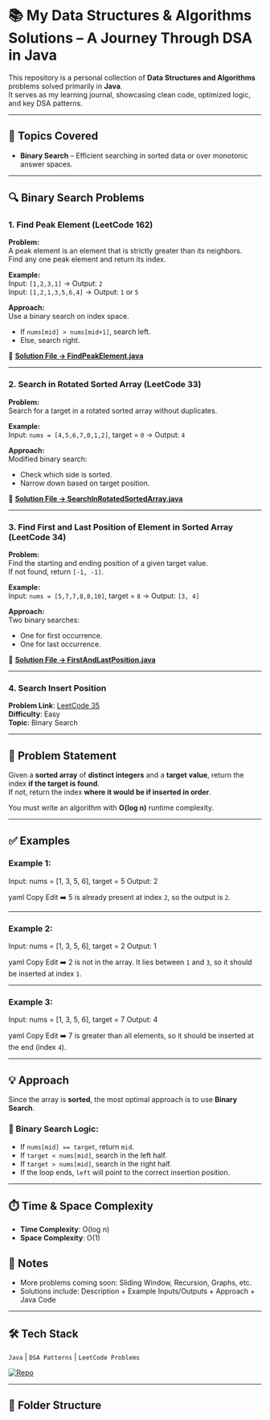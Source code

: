 # 📚 My Data Structures & Algorithms Solutions – A Journey Through DSA in Java

This repository is a personal collection of **Data Structures and Algorithms** problems solved primarily in **Java**.  
It serves as my learning journal, showcasing clean code, optimized logic, and key DSA patterns.

---

## 🔹 Topics Covered

- **Binary Search** – Efficient searching in sorted data or over monotonic answer spaces.

---

## 🔍 Binary Search Problems

### 1. Find Peak Element (LeetCode 162)

**Problem:**  
A peak element is an element that is strictly greater than its neighbors.  
Find any one peak element and return its index.

**Example:**  
Input: `[1,2,3,1]` → Output: `2`  
Input: `[1,2,1,3,5,6,4]` → Output: `1` or `5`

**Approach:**  
Use a binary search on index space.  
- If `nums[mid] > nums[mid+1]`, search left.  
- Else, search right.

🔗 **[Solution File → FindPeakElement.java](./BinarySearch/FindPeakElement.java)**

---

### 2. Search in Rotated Sorted Array (LeetCode 33)

**Problem:**  
Search for a target in a rotated sorted array without duplicates.

**Example:**  
Input: `nums = [4,5,6,7,0,1,2]`, target = `0` → Output: `4`

**Approach:**  
Modified binary search:  
- Check which side is sorted.  
- Narrow down based on target position.

🔗 **[Solution File → SearchInRotatedSortedArray.java](./BinarySearch/SearchInRotatedSortedArray.java)**

---

### 3. Find First and Last Position of Element in Sorted Array (LeetCode 34)

**Problem:**  
Find the starting and ending position of a given target value.  
If not found, return `[-1, -1]`.

**Example:**  
Input: `nums = [5,7,7,8,8,10]`, target = `8` → Output: `[3, 4]`

**Approach:**  
Two binary searches:  
- One for first occurrence.  
- One for last occurrence.

🔗 **[Solution File → FirstAndLastPosition.java](./BinarySearch/FirstAndLastPosition.java)**

---

### 4. Search Insert Position

**Problem Link**: [LeetCode 35](https://leetcode.com/problems/search-insert-position/)  
**Difficulty**: Easy  
**Topic**: Binary Search  

---

## 📄 Problem Statement

Given a **sorted array** of **distinct integers** and a **target value**, return the index **if the target is found**.  
If not, return the index **where it would be if inserted in order**.

You must write an algorithm with **O(log n)** runtime complexity.

---

## ✅ Examples

### Example 1:
Input: nums = [1, 3, 5, 6], target = 5
Output: 2

yaml
Copy
Edit
➡️ 5 is already present at index `2`, so the output is `2`.

---

### Example 2:
Input: nums = [1, 3, 5, 6], target = 2
Output: 1

yaml
Copy
Edit
➡️ 2 is not in the array. It lies between `1` and `3`, so it should be inserted at index `1`.

---

### Example 3:
Input: nums = [1, 3, 5, 6], target = 7
Output: 4

yaml
Copy
Edit
➡️ 7 is greater than all elements, so it should be inserted at the end (index `4`).

---

## 💡 Approach

Since the array is **sorted**, the most optimal approach is to use **Binary Search**.

### 🔸 Binary Search Logic:
- If `nums[mid] == target`, return `mid`.
- If `target < nums[mid]`, search in the left half.
- If `target > nums[mid]`, search in the right half.
- If the loop ends, `left` will point to the correct insertion position.

---

## ⏱️ Time & Space Complexity

- **Time Complexity**: O(log n)
- **Space Complexity**: O(1)
## 📌 Notes

- More problems coming soon: Sliding Window, Recursion, Graphs, etc.
- Solutions include: Description + Example Inputs/Outputs + Approach + Java Code

---

## 🛠 Tech Stack

`Java` | `DSA Patterns` | `LeetCode Problems`

[![Repo](https://img.shields.io/badge/DSA%20Solutions-Java%20%7C%20LeetCode-blueviolet?style=flat-square&logo=java)](https://github.com/mohsinkhan85090/DSA-Java-Solutions)

---

## 📂 Folder Structure


